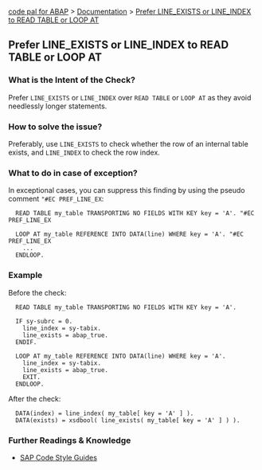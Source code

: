 [code pal for ABAP](../../README.md) > [Documentation](../check_documentation.md) > [Prefer LINE_EXISTS or LINE_INDEX to READ TABLE or LOOP AT](prefer-line-exists.md)

## Prefer LINE_EXISTS or LINE_INDEX to READ TABLE or LOOP AT

### What is the Intent of the Check?

Prefer `LINE_EXISTS` or `LINE_INDEX` over `READ TABLE` or `LOOP AT` as they avoid needlessly longer statements.

### How to solve the issue?

Preferably, use `LINE_EXISTS` to check whether the row of an internal table exists, and `LINE_INDEX` to check the row index.

### What to do in case of exception?

In exceptional cases, you can suppress this finding by using the pseudo comment `"#EC PREF_LINE_EX`:

```abap
  READ TABLE my_table TRANSPORTING NO FIELDS WITH KEY key = 'A'. "#EC PREF_LINE_EX
```

```abap
  LOOP AT my_table REFERENCE INTO DATA(line) WHERE key = 'A'. "#EC PREF_LINE_EX
    ...
  ENDLOOP.
```

### Example

Before the check:

```abap
  READ TABLE my_table TRANSPORTING NO FIELDS WITH KEY key = 'A'.
  
  IF sy-subrc = 0.
    line_index = sy-tabix.
    line_exists = abap_true.
  ENDIF.
```

```abap
  LOOP AT my_table REFERENCE INTO DATA(line) WHERE key = 'A'.
    line_index = sy-tabix.
    line_exists = abap_true.
    EXIT.
  ENDLOOP.
```

After the check:

```abap
  DATA(index) = line_index( my_table[ key = 'A' ] ).
  DATA(exists) = xsdbool( line_exists( my_table[ key = 'A' ] ) ).
```

### Further Readings & Knowledge

* [SAP Code Style Guides](https://github.com/SAP/styleguides/blob/main/clean-abap/CleanABAP.md#prefer-line_exists-to-read-table-or-loop-at)
